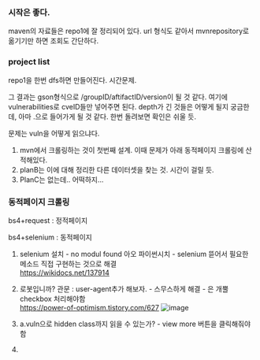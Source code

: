 ### 시작은 좋다.
maven의 자료들은 repo1에 잘 정리되어 있다. 
url 형식도 같아서 mvnrepository로 옮기기만 하면 조회도 간단하다.

### project list
repo1을 한번 dfs하면 만들어진다. 시간문제.

그 결과는 gson형식으로 /groupID/aftifactID/version이 될 것 같다. 
여기에 vulnerabilities로 cveID들만 넣어주면 된다. 
depth가 긴 것들은 어떻게 될지 궁금한데, 아마 .으로 들어가게 될 것 같다. 한번 돌려보면 확인은 쉬울 듯.

문제는 vuln을 어떻게 읽으냐다.
1) mvn에서 크롤링하는 것이 첫번째 설계. 이때 문제가 아래 동적페이지 크롤링에 산적해있다.
2) planB는 이에 대해 정리한 다른 데이터셋을 찾는 것. 시간이 걸릴 듯.
3) PlanC는 없는데.. 어떡하지...


### 동적페이지 크롤링
bs4+request : 정적페이지

bs4+selenium : 동적페이지

1) selenium 설치 - no modul found 아오 파이썬시치 - selenium 뜯어서 필요한 메소드 직접 구현하는 것으로 해결
<br>https://wikidocs.net/137914
2) 로봇입니까? 관문 : user-agent추가 해보자. - 스무스하게 해결 - 은 개뿔 checkbox 처리해야함
<br>https://power-of-optimism.tistory.com/627
![image](https://github.com/baejaeho18/mvn-crawler/assets/37645490/c80a7a07-2f1c-4da6-85f3-f50884286af6)

4) a.vuln으로 hidden class까지 읽을 수 있는가? - view more 버튼을 클릭해줘야 함
5) 
